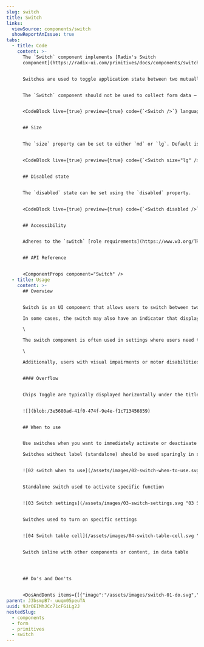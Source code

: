 ```yaml
---
slug: switch
title: Switch
links:
  viewSource: components/switch
  showReportAnIssue: true
tabs:
  - title: Code
    content: >-
      The `Switch` component implements [Radix's Switch
      component](https://radix-ui.com/primitives/docs/components/switch).


      Switches are used to toggle application state between two mutually exlusive values. The `Switch` defaults to the "off" state unless it's rendered with the `defaultChecked` prop.


      The `Switch` component should not be used to collect form data — use checkboxes or radio buttons for that. Only use `Switch` inside a form if it is serving its primary purpose of toggling some state with immediate effect (e.g. to conditionally render a section of the form).


      <CodeBlock live={true} preview={true} code={`<Switch />`} language={"tsx"} />


      ## Size


      The `size` property can be set to either `md` or `lg`. Default is `md`.


      <CodeBlock live={true} preview={true} code={`<Switch size="lg" />`} language={"tsx"} />


      ## Disabled state


      The `disabled` state can be set using the `disabled` property.


      <CodeBlock live={true} preview={true} code={`<Switch disabled />`} language={"tsx"} />


      ## Accessibility


      Adheres to the `switch` [role requirements](https://www.w3.org/TR/wai-aria-1.2/#switch)


      ## API Reference


      <ComponentProps component="Switch" />
  - title: Usage
    content: >-
      ## Overview


      Switch is an UI component that allows users to switch between two states or options.\

      In some cases, the switch may also have an indicator that displays the current state or a label to help users understand the purpose of the switch.\

      \

      The switch component is often used in settings where users need to turn on or off a feature or enable/disable a setting.\

      \

      Additionally, users with visual impairments or motor disabilities may have difficulty using the switch component, so we should ensure that there are alternative methods of toggling between states, such as using keyboard shortcuts or voice commands.


      #### Overflow


      Chips Toggle are typically displayed horizontally under the title or next to it. More than one row of chips can wrap to the next row.


      ![](blob:/3e5680ad-41f0-474f-9e4e-f1c713456859)


      ## When to use


      Use switches when you want to immediately activate or deactivate something. Often used in forms, in condensed spaces, or inline with other components or content, for instance in data tables.\

      Switches without label (standalone) should be used sparingly in situations where the context is clear without an associated text label.


      ![02 switch when to use](/assets/images/02-switch-when-to-use.svg "02 switch when to use")


      Standalone switch used to activate specific function


      ![03 Switch settings](/assets/images/03-switch-settings.svg "03 Switch settings")


      Switches used to turn on specific settings


      ![04 Switch table cell](/assets/images/04-switch-table-cell.svg "04 Switch table cell")


      Switch inline with other components or content, in data table




      ## Do's and Don'ts


      <DosAndDonts items={[{"image":"/assets/images/switch-01-do.svg","type":"do","description":"Switches are best for instant activation or deactivation."},{"image":"/assets/images/switch-02-dont.svg","type":"dont","description":"Communicate selection (for that purpose checkbox will be better choice)."},{"image":"/assets/images/switch-03-do.svg","type":"do","description":"Use labels if the context is not clear."},{"image":"/assets/images/switch-04-dont.svg","type":"dont","description":"Use verb phrases related to activity states in a switch label. A switch is naturally either in a state of being on or off, so repeating in the label that something is “on” or “off” is redundant and clutters an interface."},{"image":"/assets/images/switch-05-do.svg","type":"do","description":"Use sentence case."},{"image":"/assets/images/switch-06-dont.svg","type":"dont","description":"Use title case. Labels for switches should be written in sentence case unless they contain words that are branded terms."},{"image":"/assets/images/switch-07-do.svg","type":"do","description":"Use switches to quickly activate needed functions."},{"image":"/assets/images/switch-08-avoid.svg","type":"avoid","description":"Using negative tone for labels."}]} />
parent: J3bsmpB7-_uuqm05peuTA
uuid: 9JrOEIMhJCc71cFGiLg2J
nestedSlug:
  - components
  - form
  - primitives
  - switch
---
```

